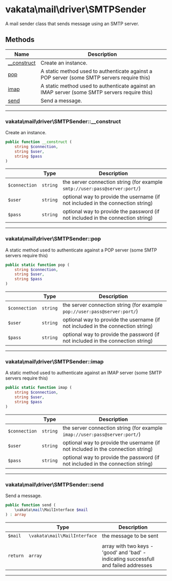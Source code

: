 # vakata\mail\driver\SMTPSender
A mail sender class that sends message using an SMTP server.

## Methods

| Name | Description |
|------|-------------|
|[__construct](#vakata\mail\driver\smtpsender__construct)|Create an instance.|
|[pop](#vakata\mail\driver\smtpsenderpop)|A static method used to authenticate against a POP server (some SMTP servers require this)|
|[imap](#vakata\mail\driver\smtpsenderimap)|A static method used to authenticate against an IMAP server (some SMTP servers require this)|
|[send](#vakata\mail\driver\smtpsendersend)|Send a message.|

---



### vakata\mail\driver\SMTPSender::__construct
Create an instance.  


```php
public function __construct (  
    string $connection,  
    string $user,  
    string $pass  
)   
```

|  | Type | Description |
|-----|-----|-----|
| `$connection` | `string` | the server connection string (for example `smtp://user:pass@server:port/`) |
| `$user` | `string` | optional way to provide the username (if not included in the connection string) |
| `$pass` | `string` | optional way to provide the password (if not included in the connection string) |

---


### vakata\mail\driver\SMTPSender::pop
A static method used to authenticate against a POP server (some SMTP servers require this)  


```php
public static function pop (  
    string $connection,  
    string $user,  
    string $pass  
)   
```

|  | Type | Description |
|-----|-----|-----|
| `$connection` | `string` | the server connection string (for example `pop://user:pass@server:port/`) |
| `$user` | `string` | optional way to provide the username (if not included in the connection string) |
| `$pass` | `string` | optional way to provide the password (if not included in the connection string) |

---


### vakata\mail\driver\SMTPSender::imap
A static method used to authenticate against an IMAP server (some SMTP servers require this)  


```php
public static function imap (  
    string $connection,  
    string $user,  
    string $pass  
)   
```

|  | Type | Description |
|-----|-----|-----|
| `$connection` | `string` | the server connection string (for example `imap://user:pass@server:port/`) |
| `$user` | `string` | optional way to provide the username (if not included in the connection string) |
| `$pass` | `string` | optional way to provide the password (if not included in the connection string) |

---


### vakata\mail\driver\SMTPSender::send
Send a message.  


```php
public function send (  
    \vakata\mail\MailInterface $mail  
) : array    
```

|  | Type | Description |
|-----|-----|-----|
| `$mail` | `\vakata\mail\MailInterface` | the message to be sent |
|  |  |  |
| `return` | `array` | array with two keys - 'good' and 'bad' - indicating successfull and failed addresses |

---

